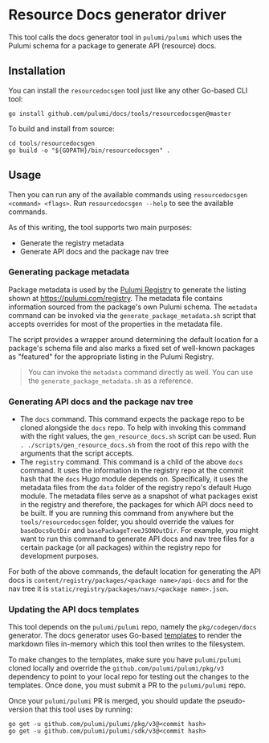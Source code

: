 # Resource Docs generator driver

This tool calls the docs generator tool in `pulumi/pulumi` which uses the Pulumi schema for a package to generate API (resource) docs.

## Installation

You can install the `resourcedocsgen` tool just like any other Go-based CLI tool:

```
go install github.com/pulumi/docs/tools/resourcedocsgen@master
```

To build and install from source:

```
cd tools/resourcedocsgen
go build -o "${GOPATH}/bin/resourcedocsgen" .
```

## Usage

Then you can run any of the available commands using `resourcedocsgen <command> <flags>`. Run `resourcedocsgen --help` to see the available commands.

As of this writing, the tool supports two main purposes:

* Generate the registry metadata
* Generate API docs and the package nav tree

### Generating package metadata

Package metadata is used by the [Pulumi Registry](https://github.com/pulumi/registry) to generate the listing shown at https://pulumi.com/registry.
The metadata file contains information sourced from the package's own Pulumi schema. The `metadata` command can be invoked via the
`generate_package_metadata.sh` script that accepts overrides for most of the properties in the metadata file.

The script provides a wrapper around determining the default location for a package's schema file and also marks a fixed set of
well-known packages as "featured" for the appropriate listing in the Pulumi Registry.

> You can invoke the `metadata` command directly as well. You can use the `generate_package_metadata.sh` as a reference.

### Generating API docs and the package nav tree

* The `docs` command. This command expects the package repo to be cloned alongside the `docs` repo. To help with invoking this command
with the right values, the `gen_resource_docs.sh` script can be used. Run `. ./scripts/gen_resource_docs.sh` from the root of this repo
with the arguments that the script accepts.
* The `registry` command. This command is a child of the above `docs` command. It uses the information in the registry repo at the commit
hash that the `docs` Hugo module depends on. Specifically, it uses the metadata files from the `data` folder of the registry repo's default
Hugo module. The metadata files serve as a snapshot of what packages exist in the registry and therefore, the packages for which API docs
need to be built. If you are running this command from anywhere but the `tools/resourcedocsgen` folder, you should override the values
for `baseDocsOutDir` and `basePackageTreeJSONOutDir`. For example, you might want to run this command to generate API docs and nav tree files
for a certain package (or all packages) within the registry repo for development purposes.

For both of the above commands, the default location for generating the API docs is `content/registry/packages/<package name>/api-docs`
and for the nav tree it is `static/registry/packages/navs/<package name>.json`.

### Updating the API docs templates

This tool depends on the `pulumi/pulumi` repo, namely the `pkg/codegen/docs` generator.
The docs generator uses Go-based [templates](https://github.com/pulumi/pulumi/tree/master/pkg/codegen/docs/templates) to render the markdown files in-memory which this tool then writes to the filesystem.

To make changes to the templates, make sure you have `pulumi/pulumi` cloned locally and override the `github.com/pulumi/pulumi/pkg/v3` dependency to point to
your local repo for testing out the changes to the templates. Once done, you must submit a PR to the `pulumi/pulumi` repo.

Once your `pulumi/pulumi` PR is merged, you should update the pseudo-version that this tool uses by running:

```
go get -u github.com/pulumi/pulumi/pkg/v3@<commit hash>
go get -u github.com/pulumi/pulumi/sdk/v3@<commit hash>
```
